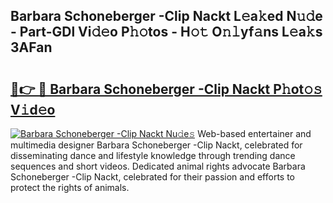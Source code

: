 ## Barbara Schoneberger -Clip Nackt L𝚎a𝚔ed N𝚞𝚍e - Part-GDl Vi𝚍𝚎o P𝚑𝚘tos - H𝚘𝚝 O𝚗𝚕yf𝚊ns L𝚎a𝚔s 3AFan

# <h2><a href="http://kf4koyl.oniu.top/?m=Barbara+Schoneberger+-Clip+Nackt">🔗👉 🔴 Barbara Schoneberger -Clip Nackt P𝚑ot𝚘𝚜 V𝚒d𝚎o</a></h2>

[![Barbara Schoneberger -Clip Nackt Nu𝚍e𝚜](https://i.imgur.com/0qMVB7G.gif)](http://kf4koyl.oniu.top/?m=Barbara+Schoneberger+-Clip+Nackt)
Web-based entertainer and multimedia designer Barbara Schoneberger -Clip Nackt, celebrated for disseminating dance and lifestyle knowledge through trending dance sequences and short videos. Dedicated animal rights advocate Barbara Schoneberger -Clip Nackt, celebrated for their passion and efforts to protect the rights of animals.  
